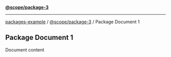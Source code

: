 [**@scope/package-3**](../index.md)

***

[packages-example](../../../packages.md) / [@scope/package-3](../index.md) / Package Document 1

## Package Document 1

Document content
